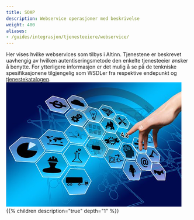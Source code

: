 ```yaml
---
title: SOAP
description: Webservice operasjoner med beskrivelse
weight: 400
aliases:
- /guides/integrasjon/tjenesteeiere/webservice/
---
```


Her vises hvilke webservices som tilbys i Altinn. Tjenestene er beskrevet uavhengig av hvilken autentiseringsmetode den enkelte tjenesteeier ønsker å benytte. For ytterligere informasjon er det mulig å se på de tenkniske spesifikasjonene tilgjengelig som WSDLer fra respektive endepunkt og [tjenestekatalogen](https://www.altinn.no/skjemaoversikt).
![""](webservice.png)
{{% children description="true" depth="1" %}}
